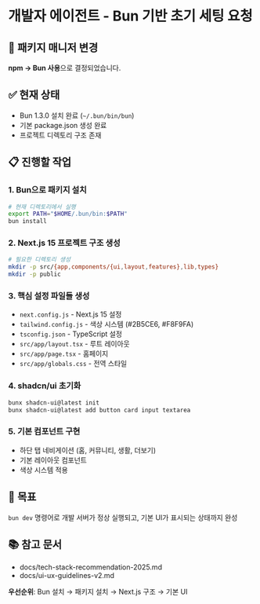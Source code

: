 # 개발자 에이전트 - Bun 기반 초기 세팅 요청

## 🚀 패키지 매니저 변경
**npm → Bun 사용**으로 결정되었습니다.

## ✅ 현재 상태
- Bun 1.3.0 설치 완료 (`~/.bun/bin/bun`)
- 기본 package.json 생성 완료
- 프로젝트 디렉토리 구조 존재

## 📋 진행할 작업

### 1. Bun으로 패키지 설치
```bash
# 현재 디렉토리에서 실행
export PATH="$HOME/.bun/bin:$PATH"
bun install
```

### 2. Next.js 15 프로젝트 구조 생성
```bash
# 필요한 디렉토리 생성
mkdir -p src/{app,components/{ui,layout,features},lib,types}
mkdir -p public
```

### 3. 핵심 설정 파일들 생성
- `next.config.js` - Next.js 15 설정
- `tailwind.config.js` - 색상 시스템 (#2B5CE6, #F8F9FA)
- `tsconfig.json` - TypeScript 설정
- `src/app/layout.tsx` - 루트 레이아웃
- `src/app/page.tsx` - 홈페이지
- `src/app/globals.css` - 전역 스타일

### 4. shadcn/ui 초기화
```bash
bunx shadcn-ui@latest init
bunx shadcn-ui@latest add button card input textarea
```

### 5. 기본 컴포넌트 구현
- 하단 탭 네비게이션 (홈, 커뮤니티, 생활, 더보기)
- 기본 레이아웃 컴포넌트
- 색상 시스템 적용

## 🎯 목표
`bun dev` 명령어로 개발 서버가 정상 실행되고, 기본 UI가 표시되는 상태까지 완성

## 📚 참고 문서
- docs/tech-stack-recommendation-2025.md
- docs/ui-ux-guidelines-v2.md

**우선순위**: Bun 설치 → 패키지 설치 → Next.js 구조 → 기본 UI
